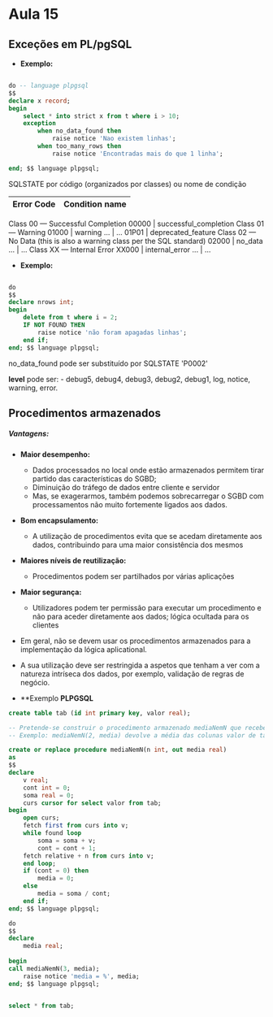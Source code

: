 # Aula 15

## Exceções em PL/pgSQL

- **Exemplo:**
```sql

do -- language plpgsql
$$
declare x record;
begin
    select * into strict x from t where i > 10;
    exception
        when no_data_found then
            raise notice 'Nao existem linhas';
        when too_many_rows then
            raise notice 'Encontradas mais do que 1 linha';

end; $$ language plpgsql;
```

SQLSTATE por código (organizados por classes) ou nome de condição

Error Code | Condition name
---|---
Class 00 — Successful Completion
00000 | successful_completion
Class 01 — Warning
01000 | warning
... | ...
01P01 | deprecated_feature
Class 02 — No Data (this is also a warning class per the SQL standard)
02000 | no_data
... | ...
Class XX — Internal Error
XX000 | internal_error
... | ...

- **Exemplo:**
```sql

do
$$
declare nrows int;
begin
    delete from t where i = 2;
    IF NOT FOUND THEN
        raise notice 'não foram apagadas linhas';
    end if;
end; $$ language plpgsql;
```

no_data_found pode ser substituído por SQLSTATE 'P0002'

**level** pode ser:
    - debug5, debug4, debug3, debug2, debug1, log, notice, warning, error.

## Procedimentos armazenados 

##### Vantagens:
- **Maior desempenho:**
  - Dados processados no local onde estão armazenados permitem tirar partido das características do SGBD; 
  - Diminuição do tráfego de dados entre cliente e servidor
  - Mas, se exagerarmos, também podemos sobrecarregar o SGBD com processamentos não muito fortemente ligados aos dados.
- **Bom encapsulamento:**
  - A utilização de procedimentos evita que se acedam diretamente aos dados, contribuindo para uma maior consistência dos mesmos
- **Maiores níveis de reutilização:**
  - Procedimentos podem ser partilhados por várias aplicações
- **Maior segurança:**
  - Utilizadores podem ter permissão para executar um procedimento e não para aceder diretamente aos dados; lógica ocultada para os clientes

- Em geral, não se devem usar os procedimentos armazenados para a implementação da lógica aplicational.
- A sua utilização deve ser restringida a aspetos que tenham a ver com a natureza intríseca dos dados, por exemplo, validação de regras de negócio.

- **Exemplo **PLPGSQL**

```sql
create table tab (id int primary key, valor real);

-- Pretende-se construir o procedimento armazenado mediaNemN que recebe dois parâmetros: no primeiro é indicado um passo (n) e no segundo é devolvido o valor da média das colunas de nome valor da tabela tab, calculada considerando apenas os elementos de n em n.
-- Exemplo: mediaNemN(2, media) devolve a média das colunas valor de tab, considerando apenas os elementos de 2 em 2.

create or replace procedure mediaNemN(n int, out media real)
as
$$
declare
    v real;
    cont int = 0;
    soma real = 0;
    curs cursor for select valor from tab;
begin
    open curs;
    fetch first from curs into v;
    while found loop
        soma = soma + v;
        cont = cont + 1;
    fetch relative + n from curs into v;
    end loop;
    if (cont = 0) then
        media = 0;
    else
        media = soma / cont;
    end if;
end; $$ language plpgsql;

do
$$
declare
    media real;
    
begin
call mediaNemN(3, media);
    raise notice 'media = %', media;
end; $$ language plpgsql;


select * from tab;

```